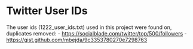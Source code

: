 # Twitter User IDs

The user ids (1222_user_ids.txt) used in this project were found on, duplicates removed:
	- https://socialblade.com/twitter/top/500/followers
	- https://gist.github.com/mbejda/9c3353780270e7298763








